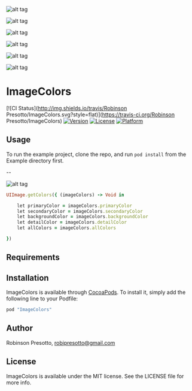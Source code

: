 
![alt tag](http://i.imgur.com/3c0fptG.gif)

![alt tag](http://meowgifs.com/wp-content/uploads/2013/09/cat-stealign-from-a-drawer.gif)

![alt tag](http://stream1.gifsoup.com/view/681785/bird-thief-o.gif)

![alt tag](http://stream1.gifsoup.com/view4/3920258/raccoon-food-thief-o-s.gif)

![alt tag](https://media.giphy.com/media/5cdenDXni65aM/giphy.gif)

![alt tag](http://images.hgmsites.net/lrg/car-thief_100353539_l.jpg)


# ImageColors

[![CI Status](http://img.shields.io/travis/Robinson Presotto/ImageColors.svg?style=flat)](https://travis-ci.org/Robinson Presotto/ImageColors)
[![Version](https://img.shields.io/cocoapods/v/ImageColors.svg?style=flat)](http://cocoapods.org/pods/ImageColors)
[![License](https://img.shields.io/cocoapods/l/ImageColors.svg?style=flat)](http://cocoapods.org/pods/ImageColors)
[![Platform](https://img.shields.io/cocoapods/p/ImageColors.svg?style=flat)](http://cocoapods.org/pods/ImageColors)

## Usage

To run the example project, clone the repo, and run `pod install` from the Example directory first.

--

![alt tag](http://www.labvidas.com.br/robitto/github/imageColorsUpdated.png)

```ruby
UIImage.getColors({ (imageColors) -> Void in

    let primaryColor = imageColors.primaryColor
    let secondaryColor = imageColors.secondaryColor
    let backgroundColor = imageColors.backgroundColor
    let detailColor = imageColors.detailColor
    let allColors = imageColors.allColors

})
```

## Requirements

## Installation

ImageColors is available through [CocoaPods](http://cocoapods.org). To install
it, simply add the following line to your Podfile:

```ruby
pod "ImageColors"
```

## Author

Robinson Presotto, robipresotto@gmail.com

## License

ImageColors is available under the MIT license. See the LICENSE file for more info.
